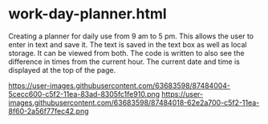 # work-day-planner.html

Creating a planner for daily use from 9 am to 5 pm. This allows the user to enter in text and save it. The text is saved in the text box as well as local storage. It can be viewed from both. The code is written to also see the difference in times from the current hour. The current date and time is displayed at the top of the page. 

https://user-images.githubusercontent.com/63683598/87484004-5cecc600-c5f2-11ea-83ad-8305fc1fe910.png
https://user-images.githubusercontent.com/63683598/87484018-62e2a700-c5f2-11ea-8f60-2a56f77fec42.png
